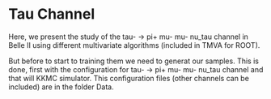 # Tau Channel

Here, we present the study of the tau- -> pi+ mu- mu- nu_tau channel in Belle II using different multivariate algorithms (included in TMVA for ROOT).

But before to start to training them we need to generat our samples. This is done, first with the configuration for tau- -> pi+ mu- mu- nu_tau channel and that will KKMC simulator.  This configuration files (other channels can be included) are in the folder Data.

   
    
 

